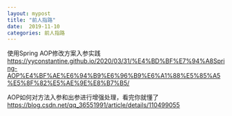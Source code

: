 ```yaml
---
layout: mypost
title: "前人指路"
date:  2019-11-10
categories: 前人指路
---   
```



使用Spring AOP修改方案入参实践
https://yyconstantine.github.io/2020/03/31/%E4%BD%BF%E7%94%A8Spring-AOP%E4%BF%AE%E6%94%B9%E6%96%B9%E6%A1%88%E5%85%A5%E5%8F%82%E5%AE%9E%E8%B7%B5/



AOP如何对方法入参和出参进行增强处理，看完你就懂了
https://blog.csdn.net/qq_36551991/article/details/110499055































































